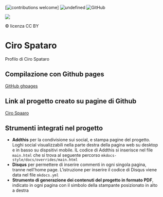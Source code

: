 [![contributions welcome](https://img.shields.io/badge/contributions-welcome-brightgreen.svg?style=flat)]
<img alt="undefined" src="https://img.shields.io/github/last-commit/cirospat/cirospataro.svg?&label=ultimo_aggiornamento">
![GitHub](https://img.shields.io/github/license/cirospat/cirospataro)


![](https://raw.githubusercontent.com/cirospat/mkdocs-style/main/docs/img/logo2.png) 

&#169; licenza CC BY

# Ciro Spataro 
Profilo di Ciro Spataro

## Compilazione con Github pages
[GitHub ghpages](https://squidfunk.github.io/mkdocs-material/publishing-your-site/#with-github-actions) 


## Link al progetto creato su pagine di Github
[Ciro Spaaro](https://cirospat.github.io/cirospataro)


## Strumenti integrati nel progetto
- **Addthis** per la condivisione sui social, e stampa pagine del progetto. Loghi social visualizzabili nella parte destra della pagina web su desktop e in basso su dispsitivi mobile. IL codice di Addthis si inserisce nel file `main.html` che si trova al seguente percorso `mkdocs-style/docs/overrides/main.html`
- **Disqus** per permettere di inserire commenti in ogni singola pagina, tranne nell'home page. L'istruzione per inserire il codice di Disqus viene data nel file `mkdocs.yml` 
- **Strumento di generazione dei contenuti del progetto in formato PDF**, indicato in ogni pagina con il simbolo della stampante posizionato in alto a destra

